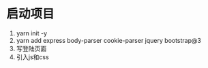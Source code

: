 #  启动项目

1. yarn init -y
2. yarn add express body-parser cookie-parser jquery bootstrap@3
3. 写登陆页面
4. 引入js和css
